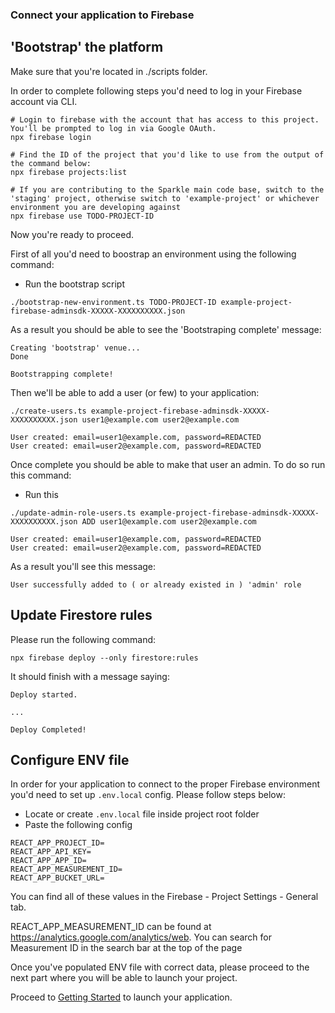 ### Connect your application to Firebase
## 'Bootstrap' the platform

Make sure that you're located in ./scripts folder.

In order to complete following steps you'd need to log in your Firebase account via CLI.

```
# Login to firebase with the account that has access to this project. You'll be prompted to log in via Google OAuth.
npx firebase login

# Find the ID of the project that you'd like to use from the output of the command below:
npx firebase projects:list

# If you are contributing to the Sparkle main code base, switch to the 'staging' project, otherwise switch to 'example-project' or whichever environment you are developing against
npx firebase use TODO-PROJECT-ID
```

Now you're ready to proceed.

First of all you'd need to boostrap an environment using the following command:

* Run the bootstrap script

```
./bootstrap-new-environment.ts TODO-PROJECT-ID example-project-firebase-adminsdk-XXXXX-XXXXXXXXXX.json
```

As a result you should be able to see the 'Bootstraping complete' message:

```
Creating 'bootstrap' venue...
Done

Bootstrapping complete!
```

Then we'll be able to add a user (or few) to your application:

```
./create-users.ts example-project-firebase-adminsdk-XXXXX-XXXXXXXXXX.json user1@example.com user2@example.com

User created: email=user1@example.com, password=REDACTED
User created: email=user2@example.com, password=REDACTED
```

Once complete you should be able to make that user an admin. To do so run this command:
* Run this

```
./update-admin-role-users.ts example-project-firebase-adminsdk-XXXXX-XXXXXXXXXX.json ADD user1@example.com user2@example.com

User created: email=user1@example.com, password=REDACTED
User created: email=user2@example.com, password=REDACTED
```

As a result you'll see this message:

```
User successfully added to ( or already existed in ) 'admin' role
```

## Update Firestore rules

Please run the following command:

```
npx firebase deploy --only firestore:rules
```

It should finish with a message saying:

```
Deploy started.

...

Deploy Completed!
```

## Configure ENV file

In order for your application to connect to the proper Firebase environment you'd need to set up `.env.local` config. Please follow steps below:

* Locate or create `.env.local` file inside project root folder
* Paste the following config

```
REACT_APP_PROJECT_ID=
REACT_APP_API_KEY=
REACT_APP_APP_ID=
REACT_APP_MEASUREMENT_ID=
REACT_APP_BUCKET_URL=
```

You can find all of these values in the Firebase - Project Settings - General tab.

REACT_APP_MEASUREMENT_ID can be found at https://analytics.google.com/analytics/web. You can search for Measurement ID in the search bar at the top of the page

Once you've populated ENV file with correct data, please proceed to the next part where you will be able to launch your project.

Proceed to [Getting Started](docs/getting-started.md) to launch your application.
